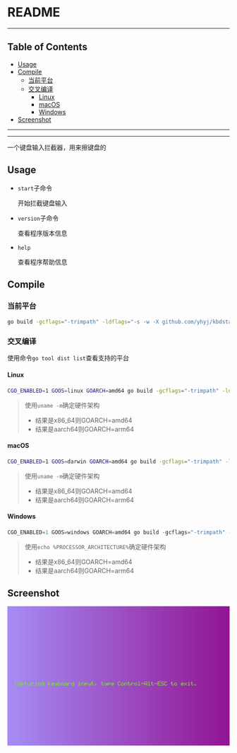 # README

<!-- File: README.md -->
<!-- Author: YJ -->
<!-- Email: yj1516268@outlook.com -->
<!-- Created Time: 2023-07-14 15:17:53 -->

---

## Table of Contents

<!-- vim-markdown-toc GFM -->

* [Usage](#usage)
* [Compile](#compile)
  * [当前平台](#当前平台)
  * [交叉编译](#交叉编译)
    * [Linux](#linux)
    * [macOS](#macos)
    * [Windows](#windows)
* [Screenshot](#screenshot)

<!-- vim-markdown-toc -->

---

<!------------------------------------------------>
<!--  _    _         _     _                    -->
<!-- | | _| |__   __| |___| |_ __ _  __ _  ___  -->
<!-- | |/ / '_ \ / _` / __| __/ _` |/ _` |/ _ \ -->
<!-- |   <| |_) | (_| \__ \ || (_| | (_| |  __/ -->
<!-- |_|\_\_.__/ \__,_|___/\__\__,_|\__, |\___| -->
<!--                                |___/       -->
<!------------------------------------------------>

---

一个键盘输入拦截器，用来擦键盘的

## Usage

- `start`子命令

    开始拦截键盘输入

- `version`子命令

    查看程序版本信息

- `help`

    查看程序帮助信息

## Compile

### 当前平台

```bash
go build -gcflags="-trimpath" -ldflags="-s -w -X github.com/yhyj/kbdstage/general.GitCommitHash=`git rev-parse HEAD` -X github.com/yhyj/kbdstage/general.BuildTime=`date +%s` -X github.com/yhyj/kbdstage/general.BuildBy=$USER" -o build/kbdstage main.go
```

### 交叉编译

使用命令`go tool dist list`查看支持的平台

#### Linux

```bash
CGO_ENABLED=1 GOOS=linux GOARCH=amd64 go build -gcflags="-trimpath" -ldflags="-s -w -X github.com/yhyj/kbdstage/general.GitCommitHash=`git rev-parse HEAD` -X github.com/yhyj/kbdstage/general.BuildTime=`date +%s` -X github.com/yhyj/kbdstage/general.BuildBy=$USER" -o build/kbdstage main.go
```

> 使用`uname -m`确定硬件架构
>
> - 结果是x86_64则GOARCH=amd64
> - 结果是aarch64则GOARCH=arm64

#### macOS

```bash
CGO_ENABLED=1 GOOS=darwin GOARCH=amd64 go build -gcflags="-trimpath" -ldflags="-s -w -X github.com/yhyj/kbdstage/general.GitCommitHash=`git rev-parse HEAD` -X github.com/yhyj/kbdstage/general.BuildTime=`date +%s` -X github.com/yhyj/kbdstage/general.BuildBy=$USER" -o build/kbdstage main.go
```

> 使用`uname -m`确定硬件架构
>
> - 结果是x86_64则GOARCH=amd64
> - 结果是aarch64则GOARCH=arm64

#### Windows

```powershell
CGO_ENABLED=1 GOOS=windows GOARCH=amd64 go build -gcflags="-trimpath" -ldflags="-s -w -H windowsgui -X github.com/yhyj/kbdstage/general.GitCommitHash=`git rev-parse HEAD` -X github.com/yhyj/kbdstage/general.BuildTime=`date +%s` -X github.com/yhyj/kbdstage/general.BuildBy=$USER" -o build/kbdstage.exe main.go
```

> 使用`echo %PROCESSOR_ARCHITECTURE%`确定硬件架构
>
> - 结果是x86_64则GOARCH=amd64
> - 结果是aarch64则GOARCH=arm64

## Screenshot

![Screenshot](resources/screenshots/1.png)
